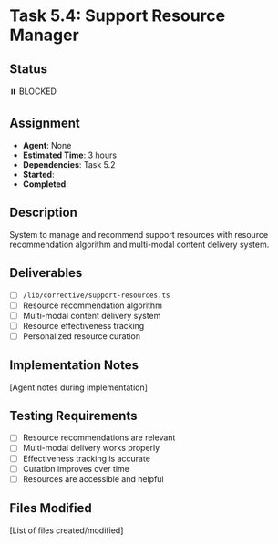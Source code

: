 # Task 5.4: Support Resource Manager

## Status

⏸️ BLOCKED

## Assignment

- **Agent**: None
- **Estimated Time**: 3 hours
- **Dependencies**: Task 5.2
- **Started**:
- **Completed**:

## Description

System to manage and recommend support resources with resource recommendation algorithm and multi-modal content delivery system.

## Deliverables

- [ ] `/lib/corrective/support-resources.ts`
- [ ] Resource recommendation algorithm
- [ ] Multi-modal content delivery system
- [ ] Resource effectiveness tracking
- [ ] Personalized resource curation

## Implementation Notes

[Agent notes during implementation]

## Testing Requirements

- [ ] Resource recommendations are relevant
- [ ] Multi-modal delivery works properly
- [ ] Effectiveness tracking is accurate
- [ ] Curation improves over time
- [ ] Resources are accessible and helpful

## Files Modified

[List of files created/modified]
